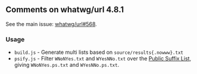 ## Comments on whatwg/url 4.8.1

See the main issue: [whatwg/url#568](https://github.com/whatwg/url/issues/568).

### Usage

* `build.js` - Generate multi lists based on `source/results{.nowww}.txt`
* `psify.js` - Filter `WNoNYes.txt` and `WYesNNo.txt` over the [Public Suffix List](https://publicsuffix.org/), giving `WNoNYes.ps.txt` and `WYesNNo.ps.txt`.